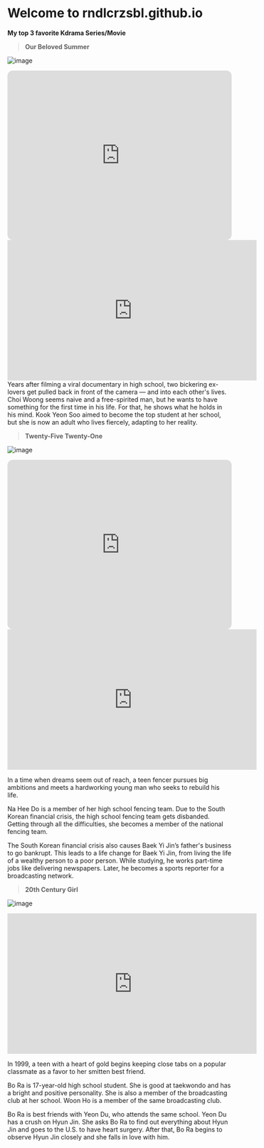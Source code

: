 # Welcome to **rndlcrzsbl.github.io**

**My top 3 favorite Kdrama Series/Movie**

> **Our Beloved Summer**

![image](https://user-images.githubusercontent.com/118236906/203209377-a92a913f-d1c9-4c67-8524-90f6b8792bbb.png)

<iframe style="border-radius:12px" src="https://open.spotify.com/embed/playlist/7owrBFx9V75Clym1gGSDrH?utm_source=generator" width="100%" height="380" frameBorder="0" allowfullscreen="" allow="autoplay; clipboard-write; encrypted-media; fullscreen; picture-in-picture" loading="lazy"></iframe>

<iframe width="560" height="315" src="https://www.youtube.com/embed/p_dDoDQ8u94" title="YouTube video player" frameborder="0" allow="accelerometer; autoplay; clipboard-write; encrypted-media; gyroscope; picture-in-picture" allowfullscreen></iframe>
Years after filming a viral documentary in high school, two bickering ex-lovers get pulled back in front of the camera — and into each other's lives. Choi Woong seems naive and a free-spirited man, but he wants to have something for the first time in his life. For that, he shows what he holds in his mind. Kook Yeon Soo aimed to become the top student at her school, but she is now an adult who lives fiercely, adapting to her reality.

>**Twenty-Five Twenty-One**

![image](https://user-images.githubusercontent.com/118236906/203209589-1933b788-7e93-4f2a-a8d3-3794ad1ac34a.png)

<iframe style="border-radius:12px" src="https://open.spotify.com/embed/playlist/37i9dQZF1DX3f6ejuDaRcD?utm_source=generator" width="100%" height="380" frameBorder="0" allowfullscreen="" allow="autoplay; clipboard-write; encrypted-media; fullscreen; picture-in-picture" loading="lazy"></iframe>

<iframe width="560" height="315" src="https://www.youtube.com/embed/gYp4cKumTwU" title="YouTube video player" frameborder="0" allow="accelerometer; autoplay; clipboard-write; encrypted-media; gyroscope; picture-in-picture" allowfullscreen></iframe>

In a time when dreams seem out of reach, a teen fencer pursues big ambitions and meets a hardworking young man who seeks to rebuild his life.

Na Hee Do is a member of her high school fencing team. Due to the South Korean financial crisis, the high school fencing team gets disbanded. Getting through all the difficulties, she becomes a member of the national fencing team.

The South Korean financial crisis also causes Baek Yi Jin’s father's business to go bankrupt. This leads to a life change for Baek Yi Jin, from living the life of a wealthy person to a poor person. While studying, he works part-time jobs like delivering newspapers. Later, he becomes a sports reporter for a broadcasting network.


>**20th Century Girl**

![image](https://user-images.githubusercontent.com/118236906/203456729-74884556-079b-429f-982a-3cc2556453c2.png)

<iframe width="560" height="315" src="https://www.youtube.com/embed/KFS4_qevE7M" title="YouTube video player" frameborder="0" allow="accelerometer; autoplay; clipboard-write; encrypted-media; gyroscope; picture-in-picture" allowfullscreen></iframe>

In 1999, a teen with a heart of gold begins keeping close tabs on a popular classmate as a favor to her smitten best friend.

Bo Ra is 17-year-old high school student. She is good at taekwondo and has a bright and positive personality. She is also a member of the broadcasting club at her school. Woon Ho is a member of the same broadcasting club.

Bo Ra is best friends with Yeon Du, who attends the same school. Yeon Du has a crush on Hyun Jin. She asks Bo Ra to find out everything about Hyun Jin and goes to the U.S. to have heart surgery. After that, Bo Ra begins to observe Hyun Jin closely and she falls in love with him.


